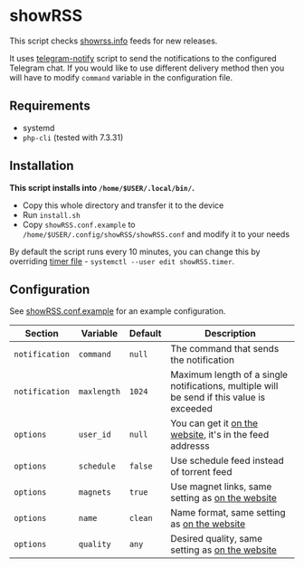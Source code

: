 # showRSS

This script checks [showrss.info](https://showrss.info/) feeds for new releases.

It uses [telegram-notify](/telegram-notify/) script to send the notifications to the configured Telegram chat.
If you would like to use different delivery method then you will have to modify `command` variable in the configuration file.

## Requirements

- systemd
- `php-cli` (tested with 7.3.31)

## Installation

**This script installs into `/home/$USER/.local/bin/`.**

- Copy this whole directory and transfer it to the device
- Run `install.sh`
- Copy `showRSS.conf.example` to `/home/$USER/.config/showRSS/showRSS.conf` and modify it to your needs

By default the script runs every 10 minutes, you can change this by overriding [timer file](https://www.freedesktop.org/software/systemd/man/systemd.timer.html) - `systemctl --user edit showRSS.timer`.

## Configuration

See [showRSS.conf.example](showRSS.conf.example) for an example configuration.

| Section | Variable | Default | Description |
|---|---|---|---|
| `notification` | `command` | `null` | The command that sends the notification |
| `notification` | `maxlength` | `1024` | Maximum length of a single notifications, multiple will be send if this value is exceeded |
| `options` | `user_id` | `null` | You can get it [on the website](https://showrss.info/feeds), it's in the feed addresss |
| `options` | `schedule` | `false` | Use schedule feed instead of torrent feed |
| `options` | `magnets` | `true` | Use magnet links, same setting as [on the website](https://showrss.info/feeds) |
| `options` | `name` | `clean` | Name format, same setting as [on the website](https://showrss.info/feeds) |
| `options` | `quality` | `any` | Desired quality, same setting as [on the website](https://showrss.info/feeds) |
